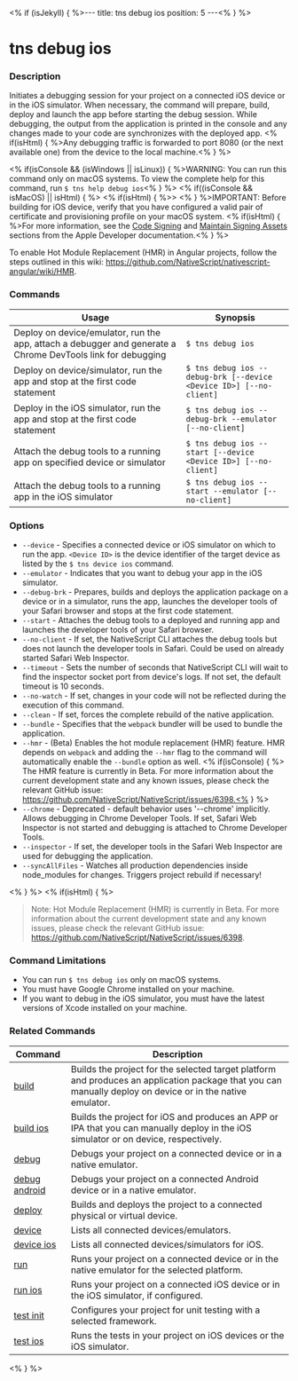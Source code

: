 <% if (isJekyll) { %>---
title: tns debug ios
position: 5
---<% } %>

# tns debug ios

### Description

Initiates a debugging session for your project on a connected iOS device or in the iOS simulator. When necessary, the command will prepare, build, deploy and launch the app before starting the debug session. While debugging, the output from the application is printed in the console and any changes made to your code are synchronizes with the deployed app. <% if(isHtml) { %>Any debugging traffic is forwarded to port 8080 (or the next available one) from the device to the local machine.<% } %>

<% if(isConsole && (isWindows || isLinux)) { %>WARNING: You can run this command only on macOS systems. To view the complete help for this command, run `$ tns help debug ios`<% } %>
<% if((isConsole && isMacOS) || isHtml) { %>
<% if(isHtml) { %>> <% } %>IMPORTANT: Before building for iOS device, verify that you have configured a valid pair of certificate and provisioning profile on your macOS system. <% if(isHtml) { %>For more information, see the [Code Signing](https://developer.apple.com/support/code-signing/) and [Maintain Signing Assets](https://help.apple.com/xcode/mac/current/#/dev3a05256b8) sections from the Apple Developer documentation.<% } %>

To enable Hot Module Replacement (HMR) in Angular projects, follow the steps outlined in this wiki: https://github.com/NativeScript/nativescript-angular/wiki/HMR.

### Commands

Usage | Synopsis
---|---
Deploy on device/emulator, run the app, attach a debugger and generate a Chrome DevTools link for debugging | `$ tns debug ios`
Deploy on device/simulator, run the app and stop at the first code statement | `$ tns debug ios --debug-brk [--device <Device ID>] [--no-client]`
Deploy in the iOS simulator, run the app and stop at the first code statement | `$ tns debug ios --debug-brk --emulator [--no-client]`
Attach the debug tools to a running app on specified device or simulator| `$ tns debug ios --start [--device <Device ID>] [--no-client]`
Attach the debug tools to a running app in the iOS simulator | `$ tns debug ios --start --emulator [--no-client]`

### Options

* `--device` - Specifies a connected device or iOS simulator on which to run the app. `<Device ID>` is the device identifier of the target device as listed by the `$ tns device ios` command.
* `--emulator` - Indicates that you want to debug your app in the iOS simulator.
* `--debug-brk` - Prepares, builds and deploys the application package on a device or in a simulator, runs the app, launches the developer tools of your Safari browser and stops at the first code statement.
* `--start` - Attaches the debug tools to a deployed and running app and launches the developer tools of your Safari browser.
* `--no-client` - If set, the NativeScript CLI attaches the debug tools but does not launch the developer tools in Safari. Could be used on already started Safari Web Inspector.
* `--timeout` - Sets the number of seconds that NativeScript CLI will wait to find the inspector socket port from device's logs. If not set, the default timeout is 10 seconds.
* `--no-watch` - If set, changes in your code will not be reflected during the execution of this command.
* `--clean` - If set, forces the complete rebuild of the native application.
* `--bundle` - Specifies that the `webpack` bundler will be used to bundle the application.
* `--hmr` - (Beta) Enables the hot module replacement (HMR) feature. HMR depends on `webpack` and adding the `--hmr` flag to the command will automatically enable the `--bundle` option as well. <% if(isConsole) { %> The HMR feature is currently in Beta. For more information about the current development state and any known issues, please check the relevant GitHub issue: https://github.com/NativeScript/NativeScript/issues/6398.<% } %>
* `--chrome` - Deprecated - default behavior uses '--chrome' implicitly. Allows debugging in Chrome Developer Tools. If set, Safari Web Inspector is not started and debugging is attached to Chrome Developer Tools.
* `--inspector` - If set, the developer tools in the Safari Web Inspector are used for debugging the application.
* `--syncAllFiles` - Watches all production dependencies inside node_modules for changes. Triggers project rebuild if necessary!

<% } %>
<% if(isHtml) { %>

>Note: Hot Module Replacement (HMR) is currently in Beta. For more information about the current development state and any known issues, please check the relevant GitHub issue: https://github.com/NativeScript/NativeScript/issues/6398.

### Command Limitations

* You can run `$ tns debug ios` only on macOS systems.
* You must have Google Chrome installed on your machine.
* If you want to debug in the iOS simulator, you must have the latest versions of Xcode installed on your machine.

### Related Commands

Command | Description
----------|----------
[build](build.html) | Builds the project for the selected target platform and produces an application package that you can manually deploy on device or in the native emulator.
[build ios](build-ios.html) | Builds the project for iOS and produces an APP or IPA that you can manually deploy in the iOS simulator or on device, respectively.
[debug](debug.html) | Debugs your project on a connected device or in a native emulator.
[debug android](debug-android.html) | Debugs your project on a connected Android device or in a native emulator.
[deploy](deploy.html) | Builds and deploys the project to a connected physical or virtual device.
[device](../../device/device.html) | Lists all connected devices/emulators.
[device ios](../../device/device-ios.html) | Lists all connected devices/simulators for iOS.
[run](run.html) | Runs your project on a connected device or in the native emulator for the selected platform.
[run ios](run-ios.html) | Runs your project on a connected iOS device or in the iOS simulator, if configured.
[test init](test-init.html) | Configures your project for unit testing with a selected framework.
[test ios](test-ios.html) | Runs the tests in your project on iOS devices or the iOS simulator.
<% } %>
